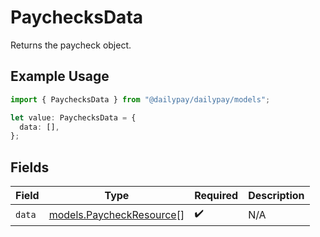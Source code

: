 # PaychecksData

Returns the paycheck object.

## Example Usage

```typescript
import { PaychecksData } from "@dailypay/dailypay/models";

let value: PaychecksData = {
  data: [],
};
```

## Fields

| Field                                                      | Type                                                       | Required                                                   | Description                                                |
| ---------------------------------------------------------- | ---------------------------------------------------------- | ---------------------------------------------------------- | ---------------------------------------------------------- |
| `data`                                                     | [models.PaycheckResource](../models/paycheckresource.md)[] | :heavy_check_mark:                                         | N/A                                                        |